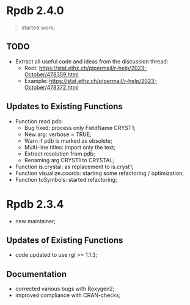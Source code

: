 
# Rpdb 2.4.0

> started work;

## TODO

- Extract all useful code and ideas from the discussion thread:
  - Root: https://stat.ethz.ch/pipermail/r-help/2023-October/478359.html
  - Example: https://stat.ethz.ch/pipermail/r-help/2023-October/478372.html


## Updates to Existing Functions

- Function read.pdb:
  - Bug fixed: process only FieldName CRYST1;
  - New arg: verbose = TRUE;
  - Warn if pdb is marked as obsolete;
  - Multi-line titles: import only the text;
  - Extract resolution from pdb;
  - Renaming arg CRYST1 to CRYSTAL;
- Function is.crystal: as replacement to is.cryst1;
- Function visualize.coords: starting some refactoring / optimization;
- Function toSymbols: started refactoring;


# Rpdb 2.3.4

- new maintainer;

## Updates of Existing Functions

- code updated to use rgl >= 1.1.3;

## Documentation

- corrected various bugs with Roxygen2;
- improved compliance with CRAN-checks;
